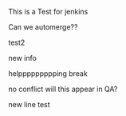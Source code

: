 
This is a Test for jenkins

Can we automerge??

test2

new info

helppppppppping break


no conflict
will this appear in QA?

new line test
